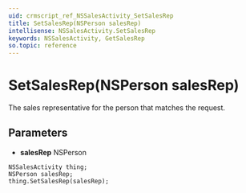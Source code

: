 ```yaml
---
uid: crmscript_ref_NSSalesActivity_SetSalesRep
title: SetSalesRep(NSPerson salesRep)
intellisense: NSSalesActivity.SetSalesRep
keywords: NSSalesActivity, GetSalesRep
so.topic: reference
---
```


# SetSalesRep(NSPerson salesRep)

The sales representative for the person that matches the request.

## Parameters

* **salesRep** NSPerson

```crmscript
NSSalesActivity thing;
NSPerson salesRep;
thing.SetSalesRep(salesRep);
```

